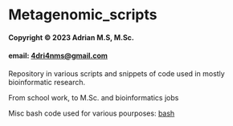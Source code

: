 # Metagenomic_scripts

#### Copyright © 2023 Adrian M.S, M.Sc.
#### email: 4dri4nms@gmail.com

Repository in various scripts and snippets of code used in mostly bioinformatic research.

From school work, to M.Sc. and bioinformatics jobs



Misc bash code used for various pourposes: [bash](https://github.com/amartinsan/Metagenomic_scripts/tree/main/Bashscript)
